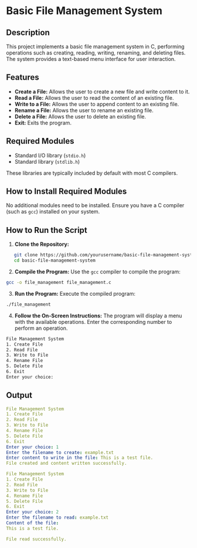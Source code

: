 # Basic File Management System

## Description

This project implements a basic file management system in C, performing operations such as creating, reading, writing, renaming, and deleting files. The system provides a text-based menu interface for user interaction.

## Features

- **Create a File:** Allows the user to create a new file and write content to it.
- **Read a File:** Allows the user to read the content of an existing file.
- **Write to a File:** Allows the user to append content to an existing file.
- **Rename a File:** Allows the user to rename an existing file.
- **Delete a File:** Allows the user to delete an existing file.
- **Exit:** Exits the program.

## Required Modules

- Standard I/O library (`stdio.h`)
- Standard library (`stdlib.h`)

These libraries are typically included by default with most C compilers.

## How to Install Required Modules

No additional modules need to be installed. Ensure you have a C compiler (such as `gcc`) installed on your system.

## How to Run the Script

1. **Clone the Repository:**

```sh
   git clone https://github.com/yourusername/basic-file-management-system.git
   cd basic-file-management-system
```
2. **Compile the Program:**
Use the `gcc` compiler to compile the program:
```bash 
gcc -o file_management file_management.c
```
3.  **Run the Program:**
Execute the compiled program:
```bash 
./file_management
```
4.  **Follow the On-Screen Instructions:**
The program will display a menu with the available operations. Enter the corresponding number to perform an operation.
```bash 
File Management System
1. Create File
2. Read File
3. Write to File
4. Rename File
5. Delete File
6. Exit
Enter your choice: 
```
## Output
```yaml
File Management System
1. Create File
2. Read File
3. Write to File
4. Rename File
5. Delete File
6. Exit
Enter your choice: 1
Enter the filename to create: example.txt
Enter content to write in the file: This is a test file.
File created and content written successfully.

File Management System
1. Create File
2. Read File
3. Write to File
4. Rename File
5. Delete File
6. Exit
Enter your choice: 2
Enter the filename to read: example.txt
Content of the file:
This is a test file.

File read successfully.
```
